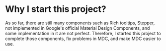 # Why I start this project?
As so far, there are still many components such as Rich tooltips, Stepper, not implemented in Google's official Material Design Components, and some implementation in it are not perfect. Therefore, I started this project to complete those components, fix problems in MDC, and make MDC easier to use.
